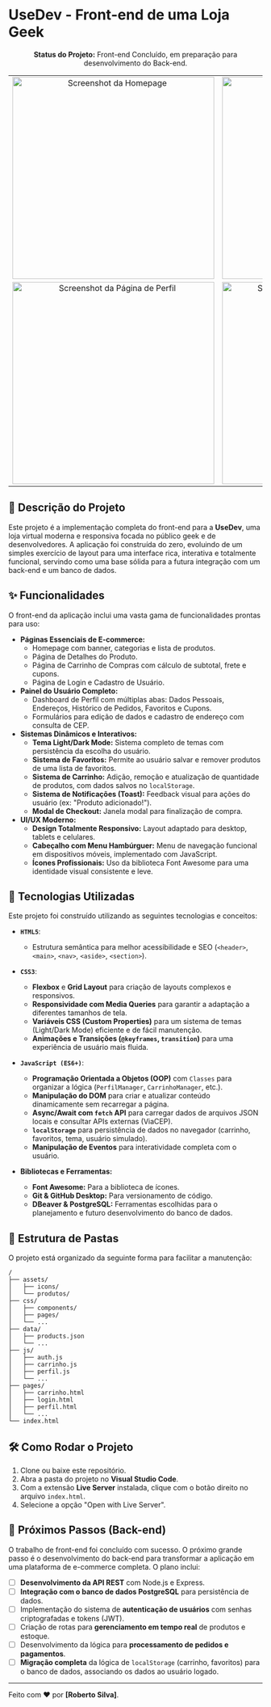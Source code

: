 # UseDev - Front-end de uma Loja Geek

<p align="center">
  <strong>Status do Projeto:</strong> Front-end Concluído, em preparação para desenvolvimento do Back-end.
</p>

<!-- SEUS SCREENSHOTS AQUI -->
<!-- Dica: Use uma tabela para organizar as imagens em uma grade 2x2. -->
<table>
  <tr>
    <td align="center"><img src="URL_DA_SUA_IMAGEM_1_AQUI" alt="Screenshot da Homepage" width="400"/></td>
    <td align="center"><img src="URL_DA_SUA_IMAGEM_2_AQUI" alt="Screenshot do Dark Mode" width="400"/></td>
  </tr>
  <tr>
    <td align="center"><img src="URL_DA_SUA_IMAGEM_3_AQUI" alt="Screenshot da Página de Perfil" width="400"/></td>
    <td align="center"><img src="URL_DA_SUA_IMAGEM_4_AQUI" alt="Screenshot do Carrinho de Compras" width="400"/></td>
  </tr>
</table>

## 📄 Descrição do Projeto

Este projeto é a implementação completa do front-end para a **UseDev**, uma loja virtual moderna e responsiva focada no público geek e de desenvolvedores. A aplicação foi construída do zero, evoluindo de um simples exercício de layout para uma interface rica, interativa e totalmente funcional, servindo como uma base sólida para a futura integração com um back-end e um banco de dados.

## ✨ Funcionalidades

O front-end da aplicação inclui uma vasta gama de funcionalidades prontas para uso:

-   **Páginas Essenciais de E-commerce:**
    -   Homepage com banner, categorias e lista de produtos.
    -   Página de Detalhes do Produto.
    -   Página de Carrinho de Compras com cálculo de subtotal, frete e cupons.
    -   Página de Login e Cadastro de Usuário.
-   **Painel do Usuário Completo:**
    -   Dashboard de Perfil com múltiplas abas: Dados Pessoais, Endereços, Histórico de Pedidos, Favoritos e Cupons.
    -   Formulários para edição de dados e cadastro de endereço com consulta de CEP.
-   **Sistemas Dinâmicos e Interativos:**
    -   **Tema Light/Dark Mode:** Sistema completo de temas com persistência da escolha do usuário.
    -   **Sistema de Favoritos:** Permite ao usuário salvar e remover produtos de uma lista de favoritos.
    -   **Sistema de Carrinho:** Adição, remoção e atualização de quantidade de produtos, com dados salvos no `localStorage`.
    -   **Sistema de Notificações (Toast):** Feedback visual para ações do usuário (ex: "Produto adicionado!").
    -   **Modal de Checkout:** Janela modal para finalização de compra.
-   **UI/UX Moderno:**
    -   **Design Totalmente Responsivo:** Layout adaptado para desktop, tablets e celulares.
    -   **Cabeçalho com Menu Hambúrguer:** Menu de navegação funcional em dispositivos móveis, implementado com JavaScript.
    -   **Ícones Profissionais:** Uso da biblioteca Font Awesome para uma identidade visual consistente e leve.

## 🚀 Tecnologias Utilizadas

Este projeto foi construído utilizando as seguintes tecnologias e conceitos:

-   **`HTML5`**:
    -   Estrutura semântica para melhor acessibilidade e SEO (`<header>`, `<main>`, `<nav>`, `<aside>`, `<section>`).

-   **`CSS3`**:
    -   **Flexbox** e **Grid Layout** para criação de layouts complexos e responsivos.
    -   **Responsividade com Media Queries** para garantir a adaptação a diferentes tamanhos de tela.
    -   **Variáveis CSS (Custom Properties)** para um sistema de temas (Light/Dark Mode) eficiente e de fácil manutenção.
    -   **Animações e Transições (`@keyframes`, `transition`)** para uma experiência de usuário mais fluida.

-   **`JavaScript (ES6+)`**:
    -   **Programação Orientada a Objetos (OOP)** com `Classes` para organizar a lógica (`PerfilManager`, `CarrinhoManager`, etc.).
    -   **Manipulação do DOM** para criar e atualizar conteúdo dinamicamente sem recarregar a página.
    -   **Async/Await com `fetch` API** para carregar dados de arquivos JSON locais e consultar APIs externas (ViaCEP).
    -   **`localStorage`** para persistência de dados no navegador (carrinho, favoritos, tema, usuário simulado).
    -   **Manipulação de Eventos** para interatividade completa com o usuário.

-   **Bibliotecas e Ferramentas:**
    -   **Font Awesome:** Para a biblioteca de ícones.
    -   **Git & GitHub Desktop:** Para versionamento de código.
    -   **DBeaver & PostgreSQL:** Ferramentas escolhidas para o planejamento e futuro desenvolvimento do banco de dados.

## 📁 Estrutura de Pastas

O projeto está organizado da seguinte forma para facilitar a manutenção:

```
/
├── assets/
│   ├── icons/
│   └── produtos/
├── css/
│   ├── components/
│   ├── pages/
│   └── ...
├── data/
│   ├── products.json
│   └── ...
├── js/
│   ├── auth.js
│   ├── carrinho.js
│   ├── perfil.js
│   └── ...
├── pages/
│   ├── carrinho.html
│   ├── login.html
│   ├── perfil.html
│   └── ...
└── index.html
```

## 🛠️ Como Rodar o Projeto

1.  Clone ou baixe este repositório.
2.  Abra a pasta do projeto no **Visual Studio Code**.
3.  Com a extensão **Live Server** instalada, clique com o botão direito no arquivo `index.html`.
4.  Selecione a opção "Open with Live Server".

## 🔮 Próximos Passos (Back-end)

O trabalho de front-end foi concluído com sucesso. O próximo grande passo é o desenvolvimento do back-end para transformar a aplicação em uma plataforma de e-commerce completa. O plano inclui:

-   [ ] **Desenvolvimento da API REST** com Node.js e Express.
-   [ ] **Integração com o banco de dados PostgreSQL** para persistência de dados.
-   [ ] Implementação do sistema de **autenticação de usuários** com senhas criptografadas e tokens (JWT).
-   [ ] Criação de rotas para **gerenciamento em tempo real** de produtos e estoque.
-   [ ] Desenvolvimento da lógica para **processamento de pedidos e pagamentos**.
-   [ ] **Migração completa** da lógica de `localStorage` (carrinho, favoritos) para o banco de dados, associando os dados ao usuário logado.

---
Feito com ❤️ por **[Roberto Silva]**.

